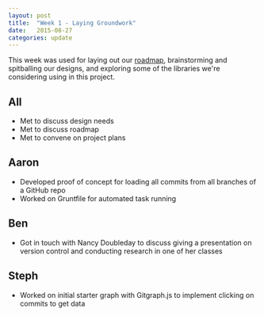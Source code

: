 ```yaml
---
layout: post
title:  "Week 1 - Laying Groundwork"
date:   2015-08-27
categories: update
---
```


This week was used for laying out our [roadmap](https://github.com/gitrit/pending/wiki/Project-Roadmap), brainstorming and spitballing our designs, and exploring some of the libraries we're considering using in this project.

## All
* Met to discuss design needs
* Met to discuss roadmap
* Met to convene on project plans

## Aaron
* Developed proof of concept for loading all commits from all branches of a GitHub repo
* Worked on Gruntfile for automated task running

## Ben
* Got in touch with Nancy Doubleday to discuss giving a presentation on version control and conducting research in one of her classes

## Steph
* Worked on initial starter graph with Gitgraph.js to implement clicking on commits to get data